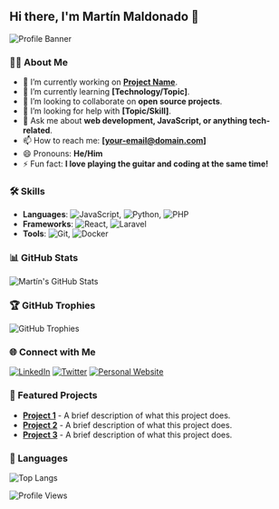 ## Hi there, I'm Martín Maldonado 👋

![Profile Banner](https://your-profile-banner-url.com) <!-- Puedes agregar un banner o eliminar esta línea -->

### 👨‍💻 About Me

- 🔭 I’m currently working on **[Project Name](https://project-link.com)**.
- 🌱 I’m currently learning **[Technology/Topic]**.
- 👯 I’m looking to collaborate on **open source projects**.
- 🤔 I’m looking for help with **[Topic/Skill]**.
- 💬 Ask me about **web development, JavaScript, or anything tech-related**.
- 📫 How to reach me: **[your-email@domain.com]**
- 😄 Pronouns: **He/Him**
- ⚡ Fun fact: **I love playing the guitar and coding at the same time!**

### 🛠️ Skills

- **Languages**: ![JavaScript](https://img.shields.io/badge/-JavaScript-F7DF1E?style=flat-square&logo=javascript&logoColor=black), ![Python](https://img.shields.io/badge/-Python-3776AB?style=flat-square&logo=python&logoColor=white), ![PHP](https://img.shields.io/badge/-PHP-777BB4?style=flat-square&logo=php&logoColor=white)
- **Frameworks**: ![React](https://img.shields.io/badge/-React-61DAFB?style=flat-square&logo=react&logoColor=black), ![Laravel](https://img.shields.io/badge/-Laravel-FF2D20?style=flat-square&logo=laravel&logoColor=white)
- **Tools**: ![Git](https://img.shields.io/badge/-Git-F05032?style=flat-square&logo=git&logoColor=white), ![Docker](https://img.shields.io/badge/-Docker-2496ED?style=flat-square&logo=docker&logoColor=white)

### 📊 GitHub Stats

![Martín's GitHub Stats](https://github-readme-stats.vercel.app/api?username=cvmaldonado&show_icons=true&theme=radical)

### 🏆 GitHub Trophies

![GitHub Trophies](https://github-profile-trophy.vercel.app/?username=cvmaldonado&theme=radical&no-bg=true&no-frame=true)

### 🌐 Connect with Me

[![LinkedIn](https://img.shields.io/badge/-LinkedIn-0077B5?style=flat-square&logo=linkedin&logoColor=white)](https://linkedin.com/in/yourprofile)
[![Twitter](https://img.shields.io/badge/-Twitter-1DA1F2?style=flat-square&logo=twitter&logoColor=white)](https://twitter.com/yourprofile)
[![Personal Website](https://img.shields.io/badge/-Website-000000?style=flat-square&logo=About.me&logoColor=white)](https://yourwebsite.com)

### 📂 Featured Projects

- **[Project 1](https://project1-link.com)** - A brief description of what this project does.
- **[Project 2](https://project2-link.com)** - A brief description of what this project does.
- **[Project 3](https://project3-link.com)** - A brief description of what this project does.

### 💬 Languages

![Top Langs](https://github-readme-stats.vercel.app/api/top-langs/?username=cvmaldonado&layout=compact&theme=radical)

<!-- Profile Views -->
![Profile Views](https://komarev.com/ghpvc/?username=cvmaldonado&color=blue)

